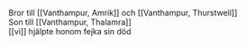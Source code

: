 Bror till [[Vanthampur, Amrik]] och [[Vanthampur, Thurstwell]]  
Son till [[Vanthampur, Thalamra]]  
[[vi]] hjälpte honom fejka sin död